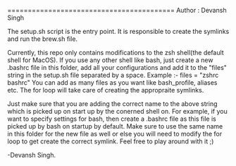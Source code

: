 =========================================
Author : Devansh Singh

The setup.sh script is the entry point. It is responsible to create the symlinks
and run the brew.sh file.

Currently, this repo only contains modifications to the zsh shell(the default
shell for MacOS). If you use any other shell like bash, just create a new
.bashrc file in this folder, add all your configurations and add it to the
"files" string in the setup.sh file separated by a space.
    Example :-
      files = "zshrc bashrc"
You can add as many files as you want like bash_profile, aliases etc.
The for loop will take care of creating the appropraite symlinks.

Just make sure that you are adding the correct name to the above string which
is picked up on start up by the conerned shell on.
For example, if you want to specify settings for bash, then create a .bashrc
file as this file is picked up by bash on startup by default. Make sure to use
the same name in this folder for the new file as well or else you will need to
modify the for loop to get create the correct symlink.
Feel free to play around with it ;)

-Devansh Singh.
